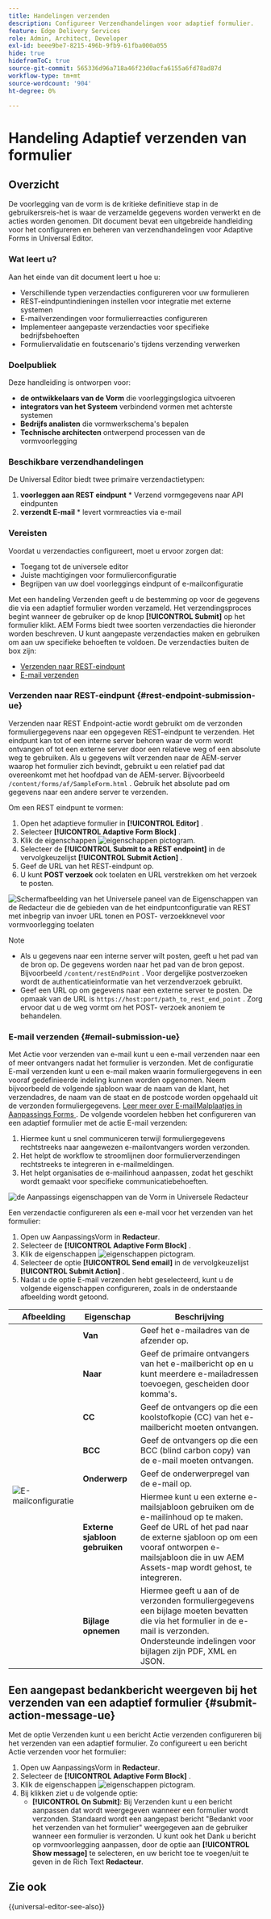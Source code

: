 ```yaml
---
title: Handelingen verzenden
description: Configureer Verzendhandelingen voor adaptief formulier.
feature: Edge Delivery Services
role: Admin, Architect, Developer
exl-id: beee9be7-8215-496b-9fb9-61fba000a055
hide: true
hidefromToC: true
source-git-commit: 565336d96a718a46f23d0acfa6155a6fd78ad87d
workflow-type: tm+mt
source-wordcount: '904'
ht-degree: 0%

---
```


# Handeling Adaptief verzenden van formulier

## Overzicht

De voorlegging van de vorm is de kritieke definitieve stap in de gebruikersreis-het is waar de verzamelde gegevens worden verwerkt en de acties worden genomen. Dit document bevat een uitgebreide handleiding voor het configureren en beheren van verzendhandelingen voor Adaptive Forms in Universal Editor.

### Wat leert u?

Aan het einde van dit document leert u hoe u:

* Verschillende typen verzendacties configureren voor uw formulieren
* REST-eindpuntindieningen instellen voor integratie met externe systemen
* E-mailverzendingen voor formulierreacties configureren
* Implementeer aangepaste verzendacties voor specifieke bedrijfsbehoeften
* Formuliervalidatie en foutscenario&#39;s tijdens verzending verwerken

### Doelpubliek

Deze handleiding is ontworpen voor:

* **de ontwikkelaars van de Vorm** die voorleggingslogica uitvoeren
* **integrators van het Systeem** verbindend vormen met achterste systemen
* **Bedrijfs analisten** die vormwerkschema&#39;s bepalen
* **Technische architecten** ontwerpend processen van de vormvoorlegging

### Beschikbare verzendhandelingen

De Universal Editor biedt twee primaire verzendactietypen:

1. **voorleggen aan REST eindpunt** * Verzend vormgegevens naar API eindpunten
2. **verzendt E-mail** * levert vormreacties via e-mail

### Vereisten

Voordat u verzendacties configureert, moet u ervoor zorgen dat:

* Toegang tot de universele editor
* Juiste machtigingen voor formulierconfiguratie
* Begrijpen van uw doel voorleggings eindpunt of e-mailconfiguratie

Met een handeling Verzenden geeft u de bestemming op voor de gegevens die via een adaptief formulier worden verzameld. Het verzendingsproces begint wanneer de gebruiker op de knop **[!UICONTROL Submit]** op het formulier klikt. AEM Forms biedt twee soorten verzendacties die hieronder worden beschreven. U kunt aangepaste verzendacties maken en gebruiken om aan uw specifieke behoeften te voldoen. De verzendacties buiten de box zijn:

<!--To define a Submit Action for an Adaptive Form, you use the Properties dialog of the **Adaptive Form block** in the **Editor**-->

* [Verzenden naar REST-eindpunt](#rest-endpoint-submission-ue)
* [E-mail verzenden](#email-submission-ue)


### Verzenden naar REST-eindpunt {#rest-endpoint-submission-ue}

Verzenden naar REST Endpoint-actie wordt gebruikt om de verzonden formuliergegevens naar een opgegeven REST-eindpunt te verzenden. Het eindpunt kan tot of een interne server behoren waar de vorm wordt ontvangen of tot een externe server door een relatieve weg of een absolute weg te gebruiken. Als u gegevens wilt verzenden naar de AEM-server waarop het formulier zich bevindt, gebruikt u een relatief pad dat overeenkomt met het hoofdpad van de AEM-server. Bijvoorbeeld `/content/forms/af/SampleForm.html` . Gebruik het absolute pad om gegevens naar een andere server te verzenden.

<!--Configuring the Submit Action to REST Endpoint for Adaptive Forms offers several benefits such as:  
* It facilitates seamless integration of form data with external systems and services via RESTful APIs.  
* Offers flexibility in managing data submissions from Adaptive Forms, accommodating dynamic and complex data structures.  
* Allows dynamic mapping of form fields to parameters within the REST endpoint URL, enabling adaptable and customizable data submissions.
-->



Om een REST eindpunt te vormen:

1. Open het adaptieve formulier in **[!UICONTROL Editor]** .
1. Selecteer **[!UICONTROL Adaptive Form Block]** .
1. Klik de eigenschappen ![ eigenschappen ](/help/forms/assets/Smock_Properties_18_N.svg) pictogram.
1. Selecteer de **[!UICONTROL Submit to a REST endpoint]** in de vervolgkeuzelijst **[!UICONTROL Submit Action]** .
1. Geef de URL van het REST-eindpunt op.
1. U kunt **POST verzoek** ook toelaten en URL verstrekken om het verzoek te posten.

![ Schermafbeelding van het Universele paneel van de Eigenschappen van de Redacteur die de gebieden van de het eindpuntconfiguratie van REST met inbegrip van invoer URL tonen en POST- verzoekknevel voor vormvoorlegging toelaten ](/help/forms/assets/enable-post-request-ue.png)

>[!NOTE]
>
> * Als u gegevens naar een interne server wilt posten, geeft u het pad van de bron op. De gegevens worden naar het pad van de bron gepost. Bijvoorbeeld `/content/restEndPoint` . Voor dergelijke postverzoeken wordt de authenticatieinformatie van het verzendverzoek gebruikt.
> * Geef een URL op om gegevens naar een externe server te posten. De opmaak van de URL is `https://host:port/path_to_rest_end_point` . Zorg ervoor dat u de weg vormt om het POST- verzoek anoniem te behandelen.

### E-mail verzenden {#email-submission-ue}

Met Actie voor verzenden van e-mail kunt u een e-mail verzenden naar een of meer ontvangers nadat het formulier is verzonden. Met de configuratie E-mail verzenden kunt u een e-mail maken waarin formuliergegevens in een vooraf gedefinieerde indeling kunnen worden opgenomen. Neem bijvoorbeeld de volgende sjabloon waar de naam van de klant, het verzendadres, de naam van de staat en de postcode worden opgehaald uit de verzonden formuliergegevens. [ Leer meer over E-mailMalplaatjes in Aanpassings Forms ](/help/forms/html-email-templates-in-adaptive-forms.md). De volgende voordelen hebben het configureren van een adaptief formulier met de actie E-mail verzenden:

1. Hiermee kunt u snel communiceren terwijl formuliergegevens rechtstreeks naar aangewezen e-mailontvangers worden verzonden.
1. Het helpt de workflow te stroomlijnen door formulierverzendingen rechtstreeks te integreren in e-mailmeldingen.
1. Het helpt organisaties de e-mailinhoud aanpassen, zodat het geschikt wordt gemaakt voor specifieke communicatiebehoeften.

![ de Aanpassings eigenschappen van de Vorm in Universele Redacteur ](/help/forms/assets/submit-actions-ue.png)


Een verzendactie configureren als een e-mail voor het verzenden van het formulier:

1. Open uw AanpassingsVorm in **Redacteur**.
1. Selecteer de **[!UICONTROL Adaptive Form Block]** .
1. Klik de eigenschappen ![ eigenschappen ](/help/forms/assets/Smock_Properties_18_N.svg) pictogram.
1. Selecteer de optie **[!UICONTROL Send email]** in de vervolgkeuzelijst **[!UICONTROL Submit Action]** .
1. Nadat u de optie E-mail verzenden hebt geselecteerd, kunt u de volgende eigenschappen configureren, zoals in de onderstaande afbeelding wordt getoond.

<table>
  <thead>
    <tr>
      <th>Afbeelding</th>
      <th>Eigenschap</th>
      <th>Beschrijving</th>
    </tr>
  </thead>
  <tbody>
    <tr>
    <td rowspan="7"><img src="/help/forms/assets/email-config-ue.png" alt="E-mailconfiguratie"></td> 
    <td><b>Van</td>
    <td>Geef het e-mailadres van de afzender op.</td>
    </tr>
    <tr>
      <td><b>Naar</td>
      <td>Geef de primaire ontvangers van het e-mailbericht op en u kunt meerdere e-mailadressen toevoegen, gescheiden door komma's.</td>
    </tr>
    <tr>
      <td><b>CC</td>
      <td>Geef de ontvangers op die een koolstofkopie (CC) van het e-mailbericht moeten ontvangen.</td>
    </tr>
    <tr>
      <td><b>BCC</td>
      <td>Geef de ontvangers op die een BCC (blind carbon copy) van de e-mail moeten ontvangen.</td>
    </tr>
    <tr>
      <td><b>Onderwerp</td>
      <td>Geef de onderwerpregel van de e-mail op.</td>
    </tr>
    <tr>
      <td><b>Externe sjabloon gebruiken</td>
      <td>Hiermee kunt u een externe e-mailsjabloon gebruiken om de e-mailinhoud op te maken. Geef de URL of het pad naar de externe sjabloon op om een vooraf ontworpen e-mailsjabloon die in uw AEM Assets-map wordt gehost, te integreren.</td>
    </tr>
    <tr>
      <td><b>Bijlage opnemen</td>
      <td>Hiermee geeft u aan of de verzonden formuliergegevens een bijlage moeten bevatten die via het formulier in de e-mail is verzonden. Ondersteunde indelingen voor bijlagen zijn PDF, XML en JSON.</td>
    </tr>
  </tbody>
</table>






<!--
        
        * **From**: The email address of the sender.
        * **To**: Specify the primary recipients of the email, multiple email addresses can be added, separated by commas.
        * **CC**: Specify the recipients who should receive a carbon copy (CC) of the email.
        * **BCC**: Specify the recipients who should receive a blind carbon copy (BCC) of the email.
        * **Subject**: Specify the subject line of the email.
        * **Use External Template**: Enables the use of an external email template for formatting the email content. Provide the URL or path to the External template path to integrate a pre-designed email template hosted in your AEM Assets folder.
        * **Include Attachment**: Specifies whether the submitted form data should include an attachment submitted through the form in the email.

    ![Screenshot of the Universal Editor email configuration panel showing fields for From, To, CC, BCC, Subject, and options for external templates and attachments](/help/forms/assets/email-config-ue.png)

-->

## Een aangepast bedankbericht weergeven bij het verzenden van een adaptief formulier {#submit-action-message-ue}

Met de optie Verzenden kunt u een bericht Actie verzenden configureren bij het verzenden van een adaptief formulier. Zo configureert u een bericht Actie verzenden voor het formulier:

1. Open uw AanpassingsVorm in **Redacteur**.
1. Selecteer de **[!UICONTROL Adaptive Form Block]** .
1. Klik de eigenschappen ![ eigenschappen ](/help/forms/assets/Smock_Properties_18_N.svg) pictogram.
1. Bij klikken ziet u de volgende optie:
   * **[!UICONTROL On Submit]**: Bij Verzenden kunt u een bericht aanpassen dat wordt weergegeven wanneer een formulier wordt verzonden. Standaard wordt een aangepast bericht &quot;Bedankt voor het verzenden van het formulier&quot; weergegeven aan de gebruiker wanneer een formulier is verzonden.
U kunt ook het Dank u bericht op vormvoorlegging aanpassen, door de optie aan **[!UICONTROL Show message]** te selecteren, en uw bericht toe te voegen/uit te geven in de Rich Text **Redacteur**.


## Zie ook

{{universal-editor-see-also}}

